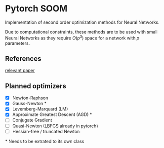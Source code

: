 # Pytorch SOOM

Implementation of second order optimization methods for Neural Networks.

Due to computational constraints, these methods are to be used with small Neural Networks as they require $O(p^3)$ space for a network with $p$ parameters.

## References
[relevant paper](https://iopscience.iop.org/article/10.1088/1757-899X/495/1/012003/pdf)

## Planned optimizers

- [x] Newton-Raphson
- [x] Gauss-Newton *
- [x] Levemberg-Marquard (LM)
- [x] Approximate Greatest Descent (AGD) *
- [ ] Conjugate Gradient
- [ ] Quasi-Newton (LBFGS already in pytorch)
- [ ] Hessian-free / truncated Newton

\* Needs to be extrated to its own class
